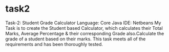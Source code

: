 # task2
Task-2: Student Grade Calculator Language: Core Java IDE: Netbeans My Task is to create the Student based Calculator, which calculates their Total Marks, Average Percentage &amp; their corresponding Grade also.Calculate the grade of a student based on their marks. This task meets all of the requirements and has been thoroughly tested.
